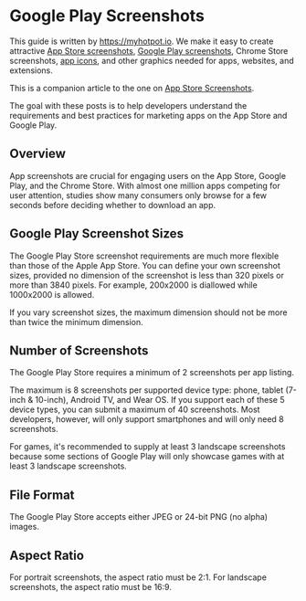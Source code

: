 # Google Play Screenshots
This guide is written by https://myhotpot.io. We make it easy to create attractive [App Store screenshots](https://myhotpot.io/templates/iphone_xs_max?s=github), [Google Play screenshots](https://myhotpot.io/templates/samsung_s9?s=github), Chrome Store screenshots, [app icons](https://myhotpot.io/templates/app_store_icon), and other graphics needed for apps, websites, and extensions.

This is a companion article to the one on [App Store Screenshots](https://github.com/HotpotDesign/App-Store-Screenshots).

The goal with these posts is to help developers understand the requirements and best practices for marketing apps on the App Store and Google Play.

## Overview
App screenshots are crucial for engaging users on the App Store, Google Play, and the Chrome Store. With almost one million apps competing for user attention, studies show many consumers only browse for a few seconds before deciding whether to download an app.

## Google Play Screenshot Sizes
The Google Play Store screenshot requirements are much more flexible than those of the Apple App Store. You can define your own screenshot sizes, provided no dimension of the screenshot is less than 320 pixels or more than 3840 pixels. For example, 200x2000 is diallowed while 1000x2000 is allowed.

If you vary screenshot sizes, the maximum dimension should not be more than twice the minimum dimension.

## Number of Screenshots
The Google Play Store requires a minimum of 2 screenshots per app listing.

The maximum is 8 screenshots per supported device type: phone, tablet (7-inch & 10-inch), Android TV, and Wear OS. If you support each of these 5 device types, you can submit a maximum of 40 screenshots. Most developers, however, will only support smartphones and will only need 8 screenshots.

For games, it's recommended to supply at least 3 landscape screenshots because some sections of Google Play will only showcase games with at least 3 landscape screenshots.

## File Format
The Google Play Store accepts either JPEG or 24-bit PNG (no alpha) images.

## Aspect Ratio
For portrait screenshots, the aspect ratio must be 2:1. For landscape screenshots, the aspect ratio must be 16:9.
